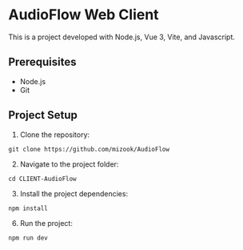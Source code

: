 # AudioFlow Web Client

This is a project developed with Node.js, Vue 3, Vite, and Javascript.

## Prerequisites

- Node.js
- Git

## Project Setup

1. Clone the repository:
```
git clone https://github.com/mizook/AudioFlow
```

2. Navigate to the project folder:
```
cd CLIENT-AudioFlow
```

3. Install the project dependencies:
```
npm install
```

6. Run the project:
```
npm run dev
```
